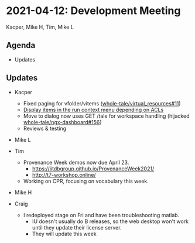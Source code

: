 2021-04-12: Development Meeting
===============================

Kacper, Mike H, Tim, Mike L

Agenda
------
* Updates

Updates
-------

* Kacper
    * Fixed paging for vfolder/vitems ([whole-tale/virtual_resources#11](https://github.com/whole-tale/virtual_resources/pull/11))
    * [Display items in the run context menu depending on ACLs](https://github.com/whole-tale/ngx-dashboard/pull/160)
    * Move to dialog now uses GET /tale for workspace handling (hijacked [whole-tale/ngx-dashboard#156](https://github.com/whole-tale/ngx-dashboard/pull/156))
    * Reviews & testing

* Mike L

* Tim
    * Provenance Week demos now due April 23.
        * https://iitdbgroup.github.io/ProvenanceWeek2021/
        * http://t7-workshop.online/
    * Working on CPR, focusing on vocabulary this week.

* Mike H

* Craig
    * I redeployed stage on Fri and have been troubleshooting matlab. 
        * IU doesn't usually do B releases, so the web desktop won't work until they update their license server.
        * They will update this week
